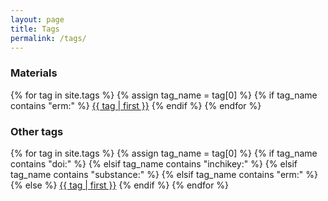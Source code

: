 ```yaml
---
layout: page
title: Tags
permalink: /tags/
---
```


### Materials

<div class="tag-cloud">
{% for tag in site.tags %}
  {% assign tag_name = tag[0] %}
  {% if tag_name contains "erm:" %}
    <span style="font-size: {{ tag | last | size | times: 150 | divided_by: site.tags.size | plus: 100  }}%">
      <a href="{{ tag_name | slice: 4,20 | prepend: '/substance/' | relative_url }}">{{ tag | first }}</a>
    </span>
  {% endif %}
{% endfor %}
</div>

### Other tags

<div class="tag-cloud">
{% for tag in site.tags %}
  {% assign tag_name = tag[0] %}
  {% if tag_name contains "doi:" %}
  {% elsif tag_name contains "inchikey:" %}
  {% elsif tag_name contains "substance:" %}
  {% elsif tag_name contains "erm:" %}
  {% else %}
    <span style="font-size: {{ tag | last | size | times: 250 | divided_by: site.tags.size | plus: 100  }}%">
      <a href="{{ '/tag/' | append: tag_name | relative_url }}">{{ tag | first }}</a>
    </span>
  {% endif %}
{% endfor %}
</div>
